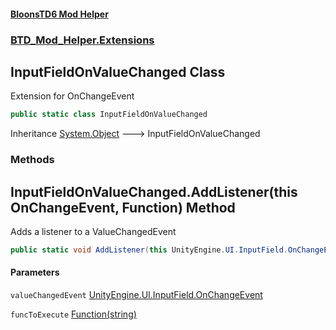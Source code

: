 #### [BloonsTD6 Mod Helper](index.md 'index')
### [BTD_Mod_Helper.Extensions](index.md#BTD_Mod_Helper.Extensions 'BTD_Mod_Helper.Extensions')

## InputFieldOnValueChanged Class

Extension for OnChangeEvent

```csharp
public static class InputFieldOnValueChanged
```

Inheritance [System.Object](https://docs.microsoft.com/en-us/dotnet/api/System.Object 'System.Object') &#129106; InputFieldOnValueChanged
### Methods

<a name='BTD_Mod_Helper.Extensions.InputFieldOnValueChanged.AddListener(thisUnityEngine.UI.InputField.OnChangeEvent,BTD_Mod_Helper.Extensions.InputFieldOnValueChanged.Function)'></a>

## InputFieldOnValueChanged.AddListener(this OnChangeEvent, Function) Method

Adds a listener to a ValueChangedEvent

```csharp
public static void AddListener(this UnityEngine.UI.InputField.OnChangeEvent valueChangedEvent, BTD_Mod_Helper.Extensions.InputFieldOnValueChanged.Function funcToExecute);
```
#### Parameters

<a name='BTD_Mod_Helper.Extensions.InputFieldOnValueChanged.AddListener(thisUnityEngine.UI.InputField.OnChangeEvent,BTD_Mod_Helper.Extensions.InputFieldOnValueChanged.Function).valueChangedEvent'></a>

`valueChangedEvent` [UnityEngine.UI.InputField.OnChangeEvent](https://docs.microsoft.com/en-us/dotnet/api/UnityEngine.UI.InputField.OnChangeEvent 'UnityEngine.UI.InputField.OnChangeEvent')

<a name='BTD_Mod_Helper.Extensions.InputFieldOnValueChanged.AddListener(thisUnityEngine.UI.InputField.OnChangeEvent,BTD_Mod_Helper.Extensions.InputFieldOnValueChanged.Function).funcToExecute'></a>

`funcToExecute` [Function(string)](BTD_Mod_Helper.Extensions.InputFieldOnValueChanged.Function(string).md 'BTD_Mod_Helper.Extensions.InputFieldOnValueChanged.Function(string)')